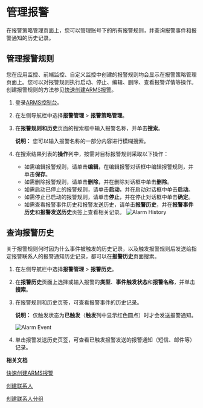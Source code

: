 # 管理报警

在报警策略管理页面上，您可以管理账号下的所有报警规则，并查询报警事件和报警通知的历史记录。

## 管理报警规则

您在应用监控、前端监控、自定义监控中创建的报警规则均会显示在报警策略管理页面上。您可以对报警规则执行启动、停止、编辑、删除、查看报警详情等操作。创建报警规则的方法参见[快速创建ARMS报警](/cn.zh-CN/快速入门/快速创建ARMS报警.md)。

1.  登录[ARMS控制台](https://arms.console.aliyun.com/#/home)。

2.  在左侧导航栏中选择**报警管理** \> **报警策略管理**。

3.  在**报警规则和历史**页面的搜索框中输入报警名称，并单击**搜索**。

    **说明：** 您可以输入报警名称的一部分内容进行模糊搜索。

4.  在搜索结果列表的**操作**列中，按需对目标报警规则采取以下操作：

    -   如需编辑报警规则，请单击**编辑**，在编辑报警对话框中编辑报警规则，并单击**保存**。
    -   如需删除报警规则，请单击**删除**，并在删除对话框中单击**删除**。
    -   如需启动已停止的报警规则，请单击**启动**，并在启动对话框中单击**启动**。
    -   如需停止已启动的报警规则，请单击**停止**，并在停止对话框中单击**确定**。
    -   如需查看报警事件历史和报警发送历史，请单击**报警历史**，并在**报警事件历史**和**报警发送历史**页签上查看相关记录。
    ![Alarm History](https://static-aliyun-doc.oss-accelerate.aliyuncs.com/assets/img/zh-CN/7143855061/p43290.png)


## 查询报警历史

关于报警规则何时因为什么事件被触发的历史记录，以及触发报警规则后发送给指定报警联系人的报警通知历史记录，都可以在**报警历史**页面搜索。

1.  在左侧导航栏中选择**报警管理** \> **报警历史**。

2.  在**报警历史**页面上选择或输入报警的**类型**、**事件触发状态**和**报警名称**，并单击**搜索**。

3.  在报警规则和历史页签，可查看报警事件的历史记录。

    **说明：** 仅触发状态为**已触发**（**触发**列中显示红色圆点）时才会发送报警通知。

    ![Alarm Event](https://static-aliyun-doc.oss-accelerate.aliyuncs.com/assets/img/zh-CN/4968272061/p43292.png)

4.  单击报警发送历史页签，可查看已触发报警发送的报警通知（短信、邮件等）记录。


**相关文档**  


[快速创建ARMS报警](/cn.zh-CN/快速入门/快速创建ARMS报警.md)

[创建联系人](/cn.zh-CN/大盘和报警/创建联系人.md)

[创建联系人分组](/cn.zh-CN/大盘和报警/创建联系人分组.md)

